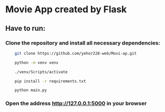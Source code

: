 # Movie App created by Flask

## Have to run: 

### Clone the repository and install all necessary dependencies:
```bash
    git clone https://github.com/yehor228-web/Movi-ap.git

    python -m venv venv

    ./venv/Scripts/activate

    pip install -r requirements.txt

    python main.py

```

### Open the address http://127.0.0.1:5000 in your browser

